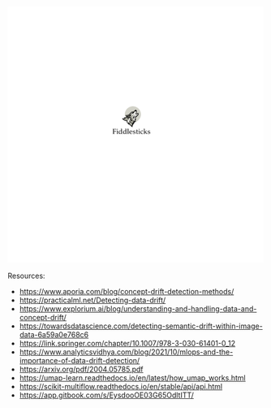 <img src="logofiles/logo2.png" alt="Logo">

Resources:
- https://www.aporia.com/blog/concept-drift-detection-methods/
- https://practicalml.net/Detecting-data-drift/
- https://www.explorium.ai/blog/understanding-and-handling-data-and-concept-drift/
- https://towardsdatascience.com/detecting-semantic-drift-within-image-data-6a59a0e768c6
- https://link.springer.com/chapter/10.1007/978-3-030-61401-0_12
- https://www.analyticsvidhya.com/blog/2021/10/mlops-and-the-importance-of-data-drift-detection/
- https://arxiv.org/pdf/2004.05785.pdf
- https://umap-learn.readthedocs.io/en/latest/how_umap_works.html
- https://scikit-multiflow.readthedocs.io/en/stable/api/api.html
- https://app.gitbook.com/s/EysdooOE03G65OdltITT/